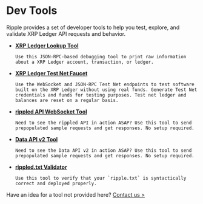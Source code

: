 # Dev Tools
<!--{# TODO: Ensure that the list below follows the order of the left nav. #}-->

Ripple provides a set of developer tools to help you test, explore, and validate XRP Ledger API requests and behavior.

* **[XRP Ledger Lookup Tool](xrp-ledger-rpc-tool.html)**

      Use this JSON-RPC-based debugging tool to print raw information about a XRP Ledger account, transaction, or ledger.

* **[XRP Ledger Test Net Faucet](xrp-test-net-faucet.html)**

      Use the WebSocket and JSON-RPC Test Net endpoints to test software built on the XRP Ledger without using real funds. Generate Test Net credentials and funds for testing purposes. Test net ledger and balances are reset on a regular basis.
<!--{# TODO: For information about how to connect your `rippled` test server to the Test Net, see [XXXXX](x). #}-->

* **[rippled API WebSocket Tool](websocket-api-tool.html)**

      Need to see the rippled API in action ASAP? Use this tool to send prepopulated sample requests and get responses. No setup required.
<!--{# TODO: which methods are surfaced here -- is this all of them? #}-->

* **[Data API v2 Tool](data-api-v2-tool.html)**

      Need to see the Data API v2 in action ASAP? Use this tool to send prepopulated sample requests and get responses. No setup required.

* **[rippled.txt Validator](ripple-txt-validator.html)**

      Use this tool to verify that your `ripple.txt` is syntactically correct and deployed properly.

Have an idea for a tool not provided here? [Contact us >](mailto:docs@ripple.com)
